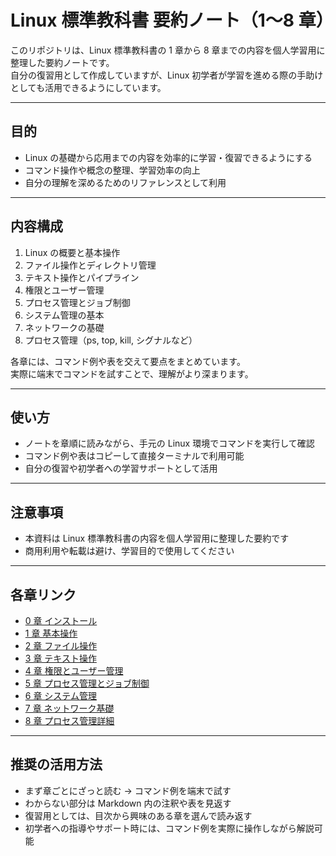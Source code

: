 # Linux 標準教科書 要約ノート（1〜8 章）

このリポジトリは、Linux 標準教科書の 1 章から 8 章までの内容を個人学習用に整理した要約ノートです。  
自分の復習用として作成していますが、Linux 初学者が学習を進める際の手助けとしても活用できるようにしています。

---

## 目的

- Linux の基礎から応用までの内容を効率的に学習・復習できるようにする
- コマンド操作や概念の整理、学習効率の向上
- 自分の理解を深めるためのリファレンスとして利用

---

## 内容構成

1. Linux の概要と基本操作
2. ファイル操作とディレクトリ管理
3. テキスト操作とパイプライン
4. 権限とユーザー管理
5. プロセス管理とジョブ制御
6. システム管理の基本
7. ネットワークの基礎
8. プロセス管理（ps, top, kill, シグナルなど）

各章には、コマンド例や表を交えて要点をまとめています。  
実際に端末でコマンドを試すことで、理解がより深まります。

---

## 使い方

- ノートを章順に読みながら、手元の Linux 環境でコマンドを実行して確認
- コマンド例や表はコピーして直接ターミナルで利用可能
- 自分の復習や初学者への学習サポートとして活用

---

## 注意事項

- 本資料は Linux 標準教科書の内容を個人学習用に整理した要約です
- 商用利用や転載は避け、学習目的で使用してください

---

## 各章リンク

- [0 章 インストール](00_install.md)
- [1 章 基本操作](01_getting_started_linux.md)
- [2 章 ファイル操作](02_basic_commands.md)
- [3 章 テキスト操作](03_standard_io_and_filters.md)
- [4 章 権限とユーザー管理](04_vi_editor.md)
- [5 章 プロセス管理とジョブ制御](05_user_and_group_management.md)
- [6 章 システム管理](06_file_ownership_and_groups.md)
- [7 章 ネットワーク基礎](07_network_configuration_and_management.md)
- [8 章 プロセス管理詳細](08_process_management.md)

---

## 推奨の活用方法

- まず章ごとにざっと読む → コマンド例を端末で試す
- わからない部分は Markdown 内の注釈や表を見返す
- 復習用としては、目次から興味のある章を選んで読み返す
- 初学者への指導やサポート時には、コマンド例を実際に操作しながら解説可能

